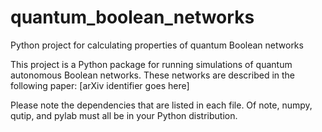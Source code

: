 # quantum_boolean_networks
Python project for calculating properties of quantum Boolean networks

This project is a Python package for running simulations of quantum autonomous Boolean networks. These networks are described in the following paper: [arXiv identifier goes here]


Please note the dependencies that are listed in each file. Of note, numpy, qutip, and pylab must all be in your Python distribution.
